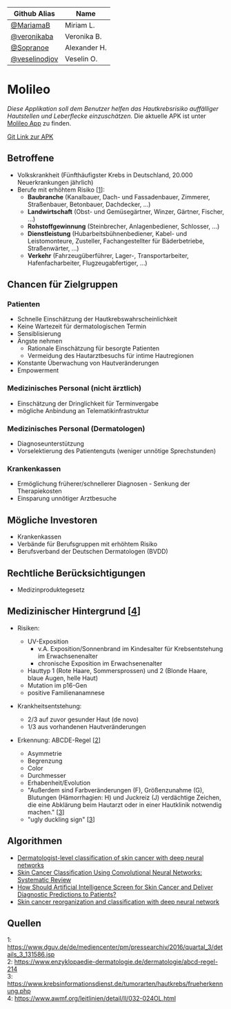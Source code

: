 | Github Alias                                         | Name         |
| ---------------------------------------------------- | ------------ |
| [@MariamaB](https://github.com/MariamaB)             | Miriam L.    |
| [@veronikaba](https://github.com/veronikaba)         | Veronika B.  |
| [@Sopranoe](https://github.com/Sopranoe)             | Alexander H. |
| [@veselinodjov](https://github.com/veselinodjov)     | Veselin O.   |

# Molileo

*Diese Applikation soll dem Benutzer helfen das Hautkrebsrisiko auffälliger Hautstellen und Leberflecke einzuschätzen.*
Die aktuelle APK ist unter [Molileo App](https://drive.google.com/file/d/1SaVTYNyEw-ao57G_L_3rgl4D7WnL2FfJ/view?usp=sharing) zu finden.

 [Git Link zur APK](https://github.com/Sopranoe/Molileo/blob/master/frontend_molileo/app.apk)
## Betroffene

* Volkskrankheit (Fünfthäufigster Krebs in Deutschland, 20.000 Neuerkrankungen jährlich)
* Berufe mit erhöhtem Risiko [[1]]:
    * __Baubranche__ (Kanalbauer, Dach- und Fassadenbauer, Zimmerer, Straßenbauer, Betonbauer, Dachdecker, ...)
    * __Landwirtschaft__ (Obst- und Gemüsegärtner, Winzer, Gärtner, Fischer, ...)
    * __Rohstoffgewinnung__ (Steinbrecher, Anlagenbediener, Schlosser, ...)
    * __Dienstleistung__ (Hubarbeitsbühnenbediener, Kabel- und Leistomonteure, Zusteller, Fachangestellter für Bäderbetriebe, Straßenwärter, ...)
    * __Verkehr__ (Fahrzeugüberführer, Lager-, Transportarbeiter, Hafenfacharbeiter, Flugzeugabfertiger, ...)

## Chancen für Zielgruppen
### Patienten
* Schnelle Einschätzung der Hautkrebswahrscheinlichkeit
* Keine Wartezeit für dermatologischen Termin
* Sensiblisierung
* Ängste nehmen
    * Rationale Einschätzung für besorgte Patienten
    * Vermeidung des Hautarztbesuchs für intime Hautregionen
* Konstante Überwachung von Hautveränderungen
* Empowerment

### Medizinisches Personal (nicht ärztlich)
* Einschätzung der Dringlichkeit für Terminvergabe
* mögliche Anbindung an Telematikinfrastruktur 

### Medizinisches Personal (Dermatologen)
* Diagnoseunterstützung
* Vorselektierung des Patientenguts (weniger unnötige Sprechstunden)

### Krankenkassen
* Ermöglichung früherer/schnellerer Diagnosen - Senkung der Therapiekosten
* Einsparung unnötiger Arztbesuche

## Mögliche Investoren
* Krankenkassen
* Verbände für Berufsgruppen mit erhöhtem Risiko
* Berufsverband der Deutschen Dermatologen (BVDD)

## Rechtliche Berücksichtigungen

* Medizinproduktegesetz

## Medizinischer Hintergrund [[4]]

* Risiken:
    * UV-Exposition
        * v.A. Exposition/Sonnenbrand im Kindesalter für Krebsentstehung im Erwachsenenalter
        * chronische Exposition im Erwachsenenalter
    * Hauttyp 1 (Rote Haare, Sommersprossen) und 2 (Blonde Haare, blaue Augen, helle Haut) 
    * Mutation im p16-Gen
    * positive Familienanamnese
    
* Krankheitsentstehung:
    * 2/3 auf zuvor gesunder Haut (de novo)
    * 1/3 aus vorhandenen Hautveränderungen
        
* Erkennung: ABCDE-Regel [[2]]
    * Asymmetrie
    * Begrenzung
    * Color
    * Durchmesser
    * Erhabenheit/Evolution  
    * "Außerdem sind Farbveränderungen (F), Größenzunahme (G), Blutungen (Hämorrhagien: H) und Juckreiz (J) verdächtige Zeichen, die eine Abklärung beim Hautarzt oder in einer Hautklinik notwendig machen." [[3]]
    * "ugly duckling sign" [[3]]
    
## Algorithmen

* [Dermatologist-level classification of skin cancer with deep neural networks](https://cs.stanford.edu/people/esteva/nature/)
* [Skin Cancer Classification Using Convolutional Neural Networks: Systematic Review](https://www.ncbi.nlm.nih.gov/pmc/articles/PMC6231861/
)
* [How Should Artificial Intelligence Screen for Skin Cancer and Deliver Diagnostic Predictions to Patients?](https://jamanetwork.com/journals/jamadermatology/article-abstract/2697219)
* [Skin cancer reorganization and classification with deep neural network ](https://arxiv.org/ftp/arxiv/papers/1703/1703.00534.pdf)

## Quellen
    
[1]: https://www.dguv.de/de/mediencenter/pm/pressearchiv/2016/quartal_3/details_3_131586.jsp "DGUV: UV-Strahlenbelastung"
[2]: https://www.enzyklopaedie-dermatologie.de/dermatologie/abcd-regel-214 "Altmeyers Enzyklopädie: ABCD-Regel"
[3]: https://www.krebsinformationsdienst.de/tumorarten/hautkrebs/frueherkennung.php "DKFZ: Hautkrebs-Früherkennung"
[4]: https://www.awmf.org/leitlinien/detail/ll/032-024OL.html "AWMF: Leitlinien Melanom"

1: https://www.dguv.de/de/mediencenter/pm/pressearchiv/2016/quartal_3/details_3_131586.jsp  
2: https://www.enzyklopaedie-dermatologie.de/dermatologie/abcd-regel-214  
3: https://www.krebsinformationsdienst.de/tumorarten/hautkrebs/frueherkennung.php  
4: https://www.awmf.org/leitlinien/detail/ll/032-024OL.html  
